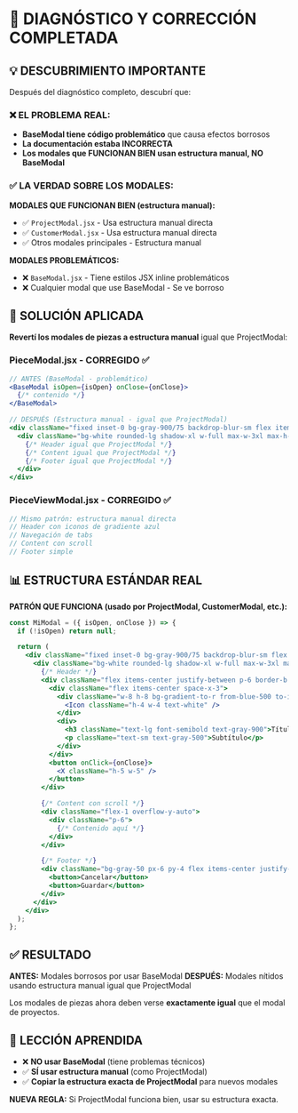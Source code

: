 # 🚨 DIAGNÓSTICO Y CORRECCIÓN COMPLETADA

## 💡 **DESCUBRIMIENTO IMPORTANTE**

Después del diagnóstico completo, descubrí que:

### ❌ **EL PROBLEMA REAL:**
- **BaseModal tiene código problemático** que causa efectos borrosos
- **La documentación estaba INCORRECTA** 
- **Los modales que FUNCIONAN BIEN usan estructura manual, NO BaseModal**

### ✅ **LA VERDAD SOBRE LOS MODALES:**

**MODALES QUE FUNCIONAN BIEN (estructura manual):**
- ✅ `ProjectModal.jsx` - Usa estructura manual directa
- ✅ `CustomerModal.jsx` - Usa estructura manual directa  
- ✅ Otros modales principales - Estructura manual

**MODALES PROBLEMÁTICOS:**
- ❌ `BaseModal.jsx` - Tiene estilos JSX inline problemáticos
- ❌ Cualquier modal que use BaseModal - Se ve borroso

## 🔧 **SOLUCIÓN APLICADA**

**Revertí los modales de piezas a estructura manual** igual que ProjectModal:

### PieceModal.jsx - CORREGIDO ✅
```jsx
// ANTES (BaseModal - problemático)
<BaseModal isOpen={isOpen} onClose={onClose}>
  {/* contenido */}
</BaseModal>

// DESPUÉS (Estructura manual - igual que ProjectModal)
<div className="fixed inset-0 bg-gray-900/75 backdrop-blur-sm flex items-center justify-center z-50 p-4">
  <div className="bg-white rounded-lg shadow-xl w-full max-w-3xl max-h-[90vh] overflow-hidden flex flex-col">
    {/* Header igual que ProjectModal */}
    {/* Content igual que ProjectModal */}
    {/* Footer igual que ProjectModal */}
  </div>
</div>
```

### PieceViewModal.jsx - CORREGIDO ✅
```jsx
// Mismo patrón: estructura manual directa
// Header con iconos de gradiente azul
// Navegación de tabs
// Content con scroll
// Footer simple
```

## 📊 **ESTRUCTURA ESTÁNDAR REAL**

**PATRÓN QUE FUNCIONA (usado por ProjectModal, CustomerModal, etc.):**

```jsx
const MiModal = ({ isOpen, onClose }) => {
  if (!isOpen) return null;

  return (
    <div className="fixed inset-0 bg-gray-900/75 backdrop-blur-sm flex items-center justify-center z-50 p-4">
      <div className="bg-white rounded-lg shadow-xl w-full max-w-3xl max-h-[90vh] overflow-hidden flex flex-col">
        {/* Header */}
        <div className="flex items-center justify-between p-6 border-b border-gray-200">
          <div className="flex items-center space-x-3">
            <div className="w-8 h-8 bg-gradient-to-r from-blue-500 to-indigo-600 rounded-lg flex items-center justify-center">
              <Icon className="h-4 w-4 text-white" />
            </div>
            <div>
              <h3 className="text-lg font-semibold text-gray-900">Título</h3>
              <p className="text-sm text-gray-500">Subtítulo</p>
            </div>
          </div>
          <button onClick={onClose}>
            <X className="h-5 w-5" />
          </button>
        </div>

        {/* Content con scroll */}
        <div className="flex-1 overflow-y-auto">
          <div className="p-6">
            {/* Contenido aquí */}
          </div>
        </div>

        {/* Footer */}
        <div className="bg-gray-50 px-6 py-4 flex items-center justify-end space-x-3 flex-shrink-0 border-t border-gray-200">
          <button>Cancelar</button>
          <button>Guardar</button>
        </div>
      </div>
    </div>
  );
};
```

## ✅ **RESULTADO**

**ANTES:** Modales borrosos por usar BaseModal
**DESPUÉS:** Modales nítidos usando estructura manual igual que ProjectModal

Los modales de piezas ahora deben verse **exactamente igual** que el modal de proyectos.

## 🎯 **LECCIÓN APRENDIDA**

- ❌ **NO usar BaseModal** (tiene problemas técnicos)
- ✅ **SÍ usar estructura manual** (como ProjectModal)
- ✅ **Copiar la estructura exacta de ProjectModal** para nuevos modales

**NUEVA REGLA:** Si ProjectModal funciona bien, usar su estructura exacta.
